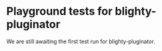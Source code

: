 # Playground tests for blighty-pluginator
We are still awaiting the first test run for blighty-pluginator.
